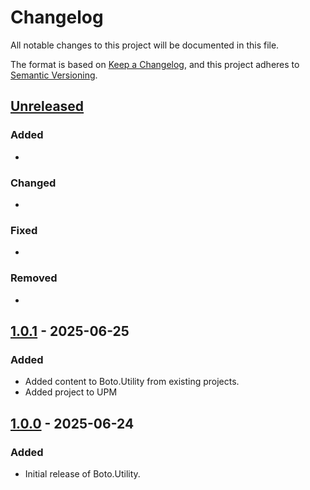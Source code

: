# Changelog

All notable changes to this project will be documented in this file.

The format is based on [Keep a Changelog](https://keepachangelog.com/en/1.1.0/),
and this project adheres to [Semantic Versioning](https://semver.org/spec/v2.0.0.html).

## [Unreleased]

### Added

- 

### Changed

- 

### Fixed

- 

### Removed

- 

## [1.0.1] - 2025-06-25

### Added

- Added content to Boto.Utility from existing projects.
- Added project to UPM

## [1.0.0] - 2025-06-24

### Added

- Initial release of Boto.Utility.

[unreleased]: https://github.com/radio13dev/Boto.Utility/compare/v1.0.1...HEAD
[1.0.1]: https://github.com/radio13dev/Boto.Utility/releases/tag/v1.0.1
[1.0.0]: https://github.com/radio13dev/Boto.Utility/releases/tag/v1.0.0